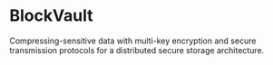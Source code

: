# BlockVault
Compressing-sensitive data with multi-key encryption and secure transmission protocols for a distributed secure storage architecture.
